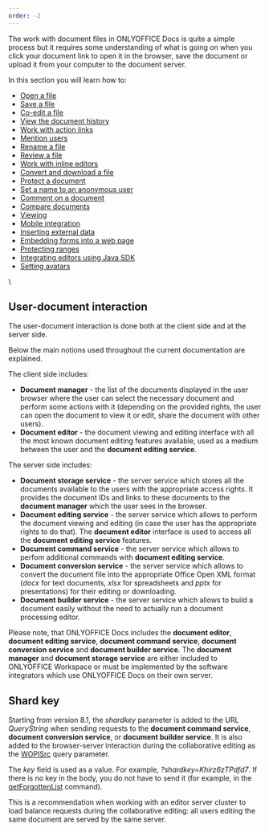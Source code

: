 ```yaml
---
order: -2
---
```



The work with document files in ONLYOFFICE Docs is quite a simple process but it requires some understanding of what is going on when you click your document link to open it in the browser, save the document or upload it from your computer to the document server.

In this section you will learn how to:

* [Open a file](/editors/open)
* [Save a file](/editors/save)
* [Co-edit a file](/editors/coedit)
* [View the document history](/editors/history)
* [Work with action links](/editors/actionlink)
* [Mention users](/editors/mentions)
* [Rename a file](/editors/rename)
* [Review a file](/editors/review)
* [Work with inline editors](/editors/inlineeditors)
* [Convert and download a file](/editors/conversion)
* [Protect a document](/editors/security)
* [Set a name to an anonymous user](/editors/anonymoususers)
* [Comment on a document](/editors/commenting)
* [Compare documents](/editors/comparing)
* [Viewing](/editors/viewing)
* [Mobile integration](/editors/mobileintegration)
* [Inserting external data](/editors/insertingexternaldata)
* [Embedding forms into a web page](/editors/embeddingforms)
* [Protecting ranges](/editors/protectingranges)
* [Integrating editors using Java SDK](/editors/javasdk)
* [Setting avatars](/editors/settingavatars)

\


## User-document interaction

The user-document interaction is done both at the client side and at the server side.

Below the main notions used throughout the current documentation are explained.

The client side includes:

* **Document manager** - the list of the documents displayed in the user browser where the user can select the necessary document and perform some actions with it (depending on the provided rights, the user can open the document to view it or edit, share the document with other users).
* **Document editor** - the document viewing and editing interface with all the most known document editing features available, used as a medium between the user and the **document editing service**.

The server side includes:

* **Document storage service** - the server service which stores all the documents available to the users with the appropriate access rights. It provides the document IDs and links to these documents to the **document manager** which the user sees in the browser.
* **Document editing service** - the server service which allows to perform the document viewing and editing (in case the user has the appropriate rights to do that). The **document editor** interface is used to access all the **document editing service** features.
* **Document command service** - the server service which allows to perfom additional commands with **document editing service**.
* **Document conversion service** - the server service which allows to convert the document file into the appropriate Office Open XML format (*docx* for text documents, *xlsx* for spreadsheets and *pptx* for presentations) for their editing or downloading.
* **Document builder service** - the server service which allows to build a document easily without the need to actually run a document processing editor.

Please note, that ONLYOFFICE Docs includes the **document editor**, **document editing service**, **document command service**, **document conversion service** and **document builder service**. The **document manager** and **document storage service** are either included to ONLYOFFICE Workspace or must be implemented by the software integrators which use ONLYOFFICE Docs on their own server.

## Shard key

Starting from version 8.1, the *shardkey* parameter is added to the URL *QueryString* when sending requests to the **document command service**, **document conversion service**, or **document builder service**. It is also added to the browser-server interaction during the collaborative editing as the [WOPISrc](/editors/wopi/#wopisrc) query parameter.

The *key* field is used as a value. For example, *?shardkey=Khirz6zTPdfd7*. If there is no key in the body, you do not have to send it (for example, in the [getForgottenList](/editors/command/getforgottenlist) command).

This is a recommendation when working with an editor server cluster to load balance requests during the collaborative editing: all users editing the same document are served by the same server.
